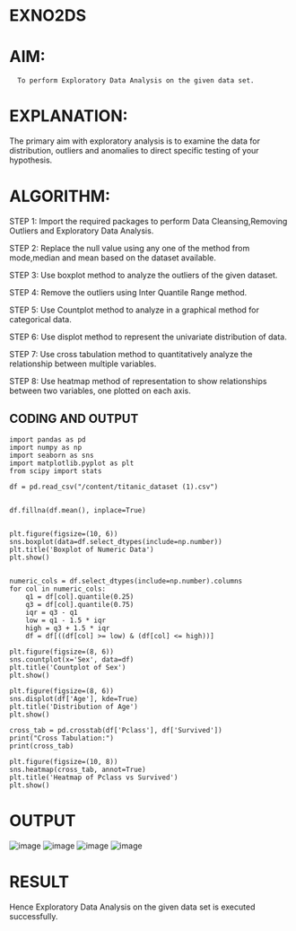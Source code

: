# EXNO2DS
# AIM:
      To perform Exploratory Data Analysis on the given data set.
      
# EXPLANATION:
  The primary aim with exploratory analysis is to examine the data for distribution, outliers and anomalies to direct specific testing of your hypothesis.
  
# ALGORITHM:
STEP 1: Import the required packages to perform Data Cleansing,Removing Outliers and Exploratory Data Analysis.

STEP 2: Replace the null value using any one of the method from mode,median and mean based on the dataset available.

STEP 3: Use boxplot method to analyze the outliers of the given dataset.

STEP 4: Remove the outliers using Inter Quantile Range method.

STEP 5: Use Countplot method to analyze in a graphical method for categorical data.

STEP 6: Use displot method to represent the univariate distribution of data.

STEP 7: Use cross tabulation method to quantitatively analyze the relationship between multiple variables.

STEP 8: Use heatmap method of representation to show relationships between two variables, one plotted on each axis.

## CODING AND OUTPUT
~~~
import pandas as pd
import numpy as np
import seaborn as sns
import matplotlib.pyplot as plt
from scipy import stats

df = pd.read_csv("/content/titanic_dataset (1).csv")


df.fillna(df.mean(), inplace=True)


plt.figure(figsize=(10, 6))
sns.boxplot(data=df.select_dtypes(include=np.number))  
plt.title('Boxplot of Numeric Data')
plt.show()


numeric_cols = df.select_dtypes(include=np.number).columns
for col in numeric_cols:
    q1 = df[col].quantile(0.25)
    q3 = df[col].quantile(0.75)
    iqr = q3 - q1
    low = q1 - 1.5 * iqr
    high = q3 + 1.5 * iqr
    df = df[((df[col] >= low) & (df[col] <= high))]

plt.figure(figsize=(8, 6))
sns.countplot(x='Sex', data=df)
plt.title('Countplot of Sex')
plt.show()

plt.figure(figsize=(8, 6))
sns.displot(df['Age'], kde=True)
plt.title('Distribution of Age')
plt.show()

cross_tab = pd.crosstab(df['Pclass'], df['Survived'])
print("Cross Tabulation:")
print(cross_tab)

plt.figure(figsize=(10, 8))
sns.heatmap(cross_tab, annot=True)
plt.title('Heatmap of Pclass vs Survived')
plt.show()
~~~
# OUTPUT
![image](https://github.com/RuchitraThiyagaraj/EXNO2DS/assets/154776996/552308ea-8bbe-45e4-b383-5c07ea95790f)
![image](https://github.com/RuchitraThiyagaraj/EXNO2DS/assets/154776996/65970f1e-c8d1-4041-a28d-ff189fd80e04)
![image](https://github.com/RuchitraThiyagaraj/EXNO2DS/assets/154776996/bd9f2bb1-9dfa-47c2-b4a1-b2a55e36a71a)
![image](https://github.com/RuchitraThiyagaraj/EXNO2DS/assets/154776996/71f09b3e-f139-4eba-8316-1a6f8a0fe25a)

# RESULT
Hence Exploratory Data Analysis on the given data set is executed successfully.

